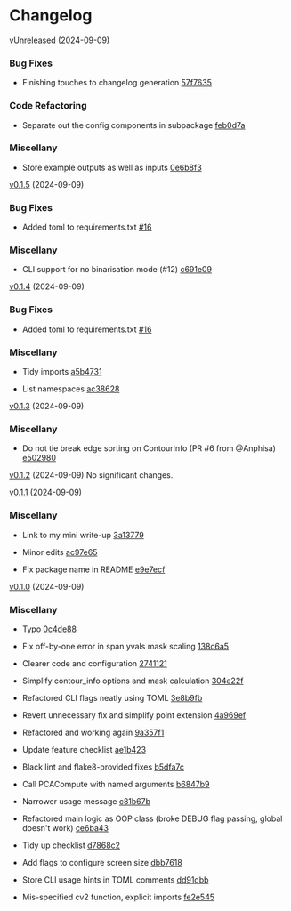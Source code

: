 # Changelog

<!-- insertion marker -->
[vUnreleased](https://github.com/lmmx/page-dewarp/releases/tag/Unreleased) (2024-09-09)

### Bug Fixes
- Finishing touches to changelog generation [57f7635](https://github.com/lmmx/page-dewarp/commit/57f7635)


### Code Refactoring
- Separate out the config components in subpackage [feb0d7a](https://github.com/lmmx/page-dewarp/commit/feb0d7a)


### Miscellany
- Store example outputs as well as inputs [0e6b8f3](https://github.com/lmmx/page-dewarp/commit/0e6b8f3)


[v0.1.5](https://github.com/lmmx/page-dewarp/releases/tag/0.1.5) (2024-09-09)

### Bug Fixes
- Added toml to requirements.txt [#16](https://github.com/lmmx/page-dewarp/pull/16)


### Miscellany
- CLI support for no binarisation mode (#12) [c691e09](https://github.com/lmmx/page-dewarp/commit/c691e09)


[v0.1.4](https://github.com/lmmx/page-dewarp/releases/tag/0.1.4) (2024-09-09)

### Bug Fixes
- Added toml to requirements.txt [#16](https://github.com/lmmx/page-dewarp/pull/16)


### Miscellany
- Tidy imports [a5b4731](https://github.com/lmmx/page-dewarp/commit/a5b4731)

- List namespaces [ac38628](https://github.com/lmmx/page-dewarp/commit/ac38628)


[v0.1.3](https://github.com/lmmx/page-dewarp/releases/tag/0.1.3) (2024-09-09)

### Miscellany
- Do not tie break edge sorting on ContourInfo (PR #6 from @Anphisa) [e502980](https://github.com/lmmx/page-dewarp/commit/e502980)


[v0.1.2](https://github.com/lmmx/page-dewarp/releases/tag/0.1.2) (2024-09-09)
No significant changes.

[v0.1.1](https://github.com/lmmx/page-dewarp/releases/tag/0.1.1) (2024-09-09)

### Miscellany
- Link to my mini write-up [3a13779](https://github.com/lmmx/page-dewarp/commit/3a13779)

- Minor edits [ac97e65](https://github.com/lmmx/page-dewarp/commit/ac97e65)

- Fix package name in README [e9e7ecf](https://github.com/lmmx/page-dewarp/commit/e9e7ecf)


[v0.1.0](https://github.com/lmmx/page-dewarp/releases/tag/0.1.0) (2024-09-09)

### Miscellany
- Typo [0c4de88](https://github.com/lmmx/page-dewarp/commit/0c4de88)

- Fix off-by-one error in span yvals mask scaling [138c6a5](https://github.com/lmmx/page-dewarp/commit/138c6a5)

- Clearer code and configuration [2741121](https://github.com/lmmx/page-dewarp/commit/2741121)

- Simplify contour_info options and mask calculation [304e22f](https://github.com/lmmx/page-dewarp/commit/304e22f)

- Refactored CLI flags neatly using TOML [3e8b9fb](https://github.com/lmmx/page-dewarp/commit/3e8b9fb)

- Revert unnecessary fix and simplify point extension [4a969ef](https://github.com/lmmx/page-dewarp/commit/4a969ef)

- Refactored and working again [9a357f1](https://github.com/lmmx/page-dewarp/commit/9a357f1)

- Update feature checklist [ae1b423](https://github.com/lmmx/page-dewarp/commit/ae1b423)

- Black lint and flake8-provided fixes [b5dfa7c](https://github.com/lmmx/page-dewarp/commit/b5dfa7c)

- Call PCACompute with named arguments [b6847b9](https://github.com/lmmx/page-dewarp/commit/b6847b9)

- Narrower usage message [c81b67b](https://github.com/lmmx/page-dewarp/commit/c81b67b)

- Refactored main logic as OOP class (broke DEBUG flag passing, global doesn't work) [ce6ba43](https://github.com/lmmx/page-dewarp/commit/ce6ba43)

- Tidy up checklist [d7868c2](https://github.com/lmmx/page-dewarp/commit/d7868c2)

- Add flags to configure screen size [dbb7618](https://github.com/lmmx/page-dewarp/commit/dbb7618)

- Store CLI usage hints in TOML comments [dd91dbb](https://github.com/lmmx/page-dewarp/commit/dd91dbb)

- Mis-specified cv2 function, explicit imports [fe2e545](https://github.com/lmmx/page-dewarp/commit/fe2e545)
